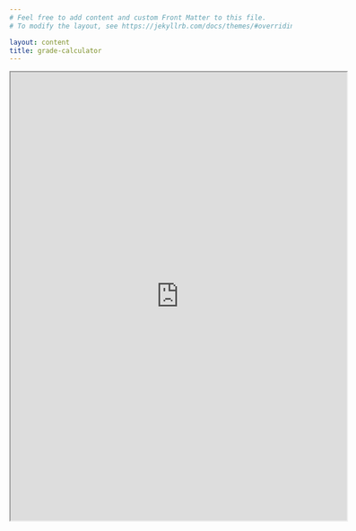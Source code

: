 ```yaml
---
# Feel free to add content and custom Front Matter to this file.
# To modify the layout, see https://jekyllrb.com/docs/themes/#overriding-theme-defaults

layout: content
title: grade-calculator
---
```



<iframe src="https://www.wolframcloud.com/obj/23250996-f404-4783-9b06-e407fb8c2b45?_embed=iframe" width="600" height="800"></iframe>
